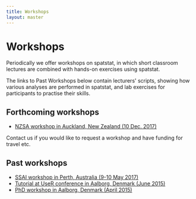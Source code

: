 ```yaml
---
title: Workshops 
layout: master
---
```


# Workshops

Periodically we offer workshops on spatstat, in which short classroom lectures are combined with hands-on exercises using spatstat.

The links to Past Workshops below contain lecturers' scripts, showing how various analyses are performed in spatstat, and lab exercises for participants to practise their skills.

## Forthcoming workshops

- [NZSA workshop in Auckland, New Zealand (10 Dec. 2017)](http://www.nzsa2017.com/workshops/#rolf)

Contact us if you would like to request a workshop and have funding for travel etc.

## Past workshops

- [SSAI workshop in Perth, Australia (9-10 May 2017)](/SSAI2017/)
- [Tutorial at UseR conference in Aalborg, Denmark (June 2015)](/useR2015/)
- [PhD workshop in Aalborg, Denmark (April 2015)](/AAU2015/)
